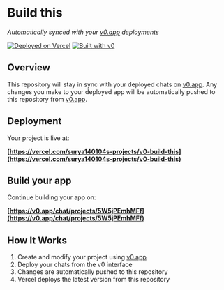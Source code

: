 # Build this

*Automatically synced with your [v0.app](https://v0.app) deployments*

[![Deployed on Vercel](https://img.shields.io/badge/Deployed%20on-Vercel-black?style=for-the-badge&logo=vercel)](https://vercel.com/surya140104s-projects/v0-build-this)
[![Built with v0](https://img.shields.io/badge/Built%20with-v0.app-black?style=for-the-badge)](https://v0.app/chat/projects/5W5jPEmhMFf)

## Overview

This repository will stay in sync with your deployed chats on [v0.app](https://v0.app).
Any changes you make to your deployed app will be automatically pushed to this repository from [v0.app](https://v0.app).

## Deployment

Your project is live at:

**[https://vercel.com/surya140104s-projects/v0-build-this](https://vercel.com/surya140104s-projects/v0-build-this)**

## Build your app

Continue building your app on:

**[https://v0.app/chat/projects/5W5jPEmhMFf](https://v0.app/chat/projects/5W5jPEmhMFf)**

## How It Works

1. Create and modify your project using [v0.app](https://v0.app)
2. Deploy your chats from the v0 interface
3. Changes are automatically pushed to this repository
4. Vercel deploys the latest version from this repository